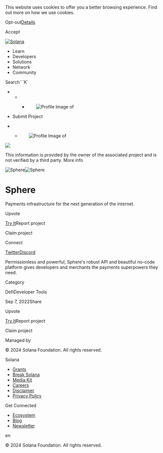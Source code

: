 This website uses cookies to offer you a better browsing experience. Find out
more on how we use cookies.

Opt-out[Details](/privacy-policy#collection-of-information)

Accept

[![Solana](/_next/static/media/logotype.e4df684f.svg)](/)

  * Learn
  * Developers
  * Solutions
  * Network
  * Community

Search```K`

  *   *   * ![](data:image/svg+xml,%3csvg%20xmlns=%27http://www.w3.org/2000/svg%27%20version=%271.1%27%20width=%2728%27%20height=%2728%27/%3e)![Profile Image of ](/_next/static/media/ecosystem_user.7ebb52fa.svg)

  * Submit Project
  *   * ![](data:image/svg+xml,%3csvg%20xmlns=%27http://www.w3.org/2000/svg%27%20version=%271.1%27%20width=%2728%27%20height=%2728%27/%3e)![Profile Image of ](/_next/static/media/ecosystem_user.7ebb52fa.svg)

![](/_next/image?url=%2F_next%2Fstatic%2Fmedia%2Fhero.631479cd.png&w=3840&q=75)

This information is provided by the owner of the associated project and is not
verified by a third party. More info

![Sphere](/_next/image?url=%2Fapi%2Fprojectimg%2Fcl7s0r9t6099909mkicogtz7y%3Ftype%3DLOGO&w=3840&q=75)![Sphere](/_next/image?url=%2Fapi%2Fprojectimg%2Fcl7s0r9t6099909mkicogtz7y%3Ftype%3DLOGO&w=3840&q=75)

# Sphere

Payments infrastructure for the next generation of the internet.

Upvote

[Try It](https://spherepay.co/)Report project

Claim project

Connect

[Twitter](https://twitter.com/sphere_labs)[Discord](http://discord.gg/sphere)

Permissionless and powerful, Sphere's robust API and beautiful no-code
platform gives developers and merchants the payments superpowers they need.

Category

DefiDeveloper Tools

Sep 7, 2022Share

Upvote

[Try It](https://spherepay.co/)Report project

Claim project

Managed by

[](/)

[](/youtube)[](/twitter)[](/discord)[](/reddit)[](/github)[](/telegram)

© 2024 Solana Foundation. All rights reserved.

Solana

  * [Grants](https://solana.org/grants)
  * [Break Solana](https://break.solana.com/)
  * [Media Kit](/branding)
  * [Careers](https://jobs.solana.com/)
  * [Disclaimer](/tos)
  * [Privacy Policy](/privacy-policy)

Get Connected

  * [Ecosystem](/ecosystem)
  * [Blog](/news)
  * [Newsletter](/newsletter)

en

© 2024 Solana Foundation. All rights reserved.

